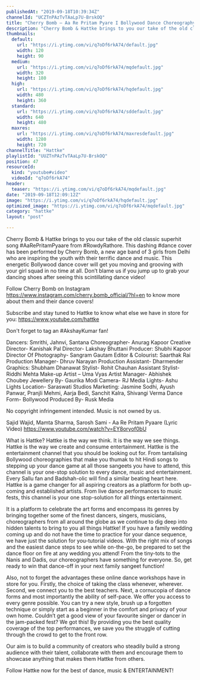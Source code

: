 ```yaml
---
publishedAt: "2019-09-18T10:39:34Z"
channelId: "UCZTnPAzTvTAaLp7U-BrskOQ"
title: "Cherry Bomb – Aa Re Pritam Pyare I Bollywood Dance Choreography  | Hattke"
description: "Cherry Bomb & Hattke brings to you our take of the old classic superhit song #AaRePritamPyaare from #RowdyRathore. This dashing #dance cover has been performed by Cherry Bomb, a new age band of 3 girls from Delhi who are inspiring the youth with their terrific dance and music. This energetic Bollywood dance cover will get you moving and grooving with your girl squad in no time at all. Don’t blame us if you jump up to grab your dancing shoes after seeing this scintillating dance video!  \n\nFollow Cherry Bomb on Instagram https://www.instagram.com/cherry.bomb_official/?hl=en to know more about them and their dance covers!  \n\nSubscribe and stay tuned to Hattke to know what else we have in store for you: https://www.youtube.com/hattke\n\nDon't forget to tag an #AkshayKumar fan!\n\nDancers: Smrithi, Jahnvi, Santana\nChoreographer- Anurag Kapoor\nCreative Director- Kanishak Pal\nDirector- Lakshay Bhuttani\nProducer: Shubhi Kapoor\nDirector Of Photography- Sangram Gautam\nEditor & Colourist: Saarthak Rai\nProduction Manager- Dhruv Narayan\nProduction Assistant- Dharmender\nGraphics: Shubham Dhanawat\nStylist- Rohit Chauhan\nAssistant Stylist- Riddhi Mehta\nMake-up Artist – Uma Vyas\nArtist Manager- Abhishek Choubey\nJewellery By- Gaurika Modi\nCamera- RJ Media\nLights- Ashu Lights\nLocation- Saraswati Studios\nMarketing: Jasmine Sodhi, Ayush Panwar, Pranjli Mehmi, Aarja Bedi, Sanchit Kalra, Shivangi Verma\nDance Form- Bollywood\nProduced By- Rusk Media\n\nNo copyright infringement intended. Music is not owned by us. \n\nSajid Wajid, Mamta Sharma, Sarosh Sami - Aa Re Pritam Pyaare (Lyric Video)\nhttps://www.youtube.com/watch?v=EY8oryof0bU\n\nWhat is Hattke? Hattke is the way we think. It is the way we see things. Hattke is the way we create and consume entertainment. Hattke is the entertainment channel that you should be looking out for. From tantalising Bollywood choreographies that make you thumak to hit Hindi songs to stepping up your dance game at all those sangeets you have to attend, this channel is your one-stop solution to every dance, music and entertainment. Every Sallu fan and Badshah-olic will find a similar beating heart here. Hattke is a game changer for all aspiring creators as a platform for both up-coming and established artists. From live dance performances to music fests, this channel is your one stop-solution for all things entertainment. \n\nIt is a platform to celebrate the art forms and encompass its genres by bringing together some of the finest dancers, singers, musicians, choreographers from all around the globe as we continue to dig deep into hidden talents to bring to you all things Hattke! If you have a family wedding coming up and do not have the time to practice for your dance sequence, we have just the solution for you-tutorial videos. With the right mix of songs and the easiest dance steps to see while on-the-go, be prepared to set the dance floor on fire at any wedding you attend! From the tiny-tots to the Nanis and Dadis, our choreographers have something for everyone. So, get ready to win that dance-off in your next family sangeet function! \n\nAlso, not to forget the advantages these online dance workshops have in store for you. Firstly, the choice of taking the class whenever, wherever. Second, we connect you to the best teachers. Next, a cornucopia of dance forms and most importantly the ability of self-pace. We offer you access to every genre possible. You can try a new style, brush up a forgotten technique or simply start as a beginner in the comfort and privacy of your own home. Couldn’t get a good view of your favourite singer or dancer in the jam-packed fest? We got this! By providing you the best quality coverage of the top performances, we save you the struggle of cutting through the crowd to get to the front row.  \n\nOur aim is to build a community of creators who steadily build a strong audience with their talent, collaborate with them and encourage them to showcase anything that makes them Hattke from others.  \n\nFollow Hattke now for the best of dance, music & ENTERTAINMENT!"
thumbnails:
  default:
    url: "https://i.ytimg.com/vi/q7oDf6rkA74/default.jpg"
    width: 120
    height: 90
  medium:
    url: "https://i.ytimg.com/vi/q7oDf6rkA74/mqdefault.jpg"
    width: 320
    height: 180
  high:
    url: "https://i.ytimg.com/vi/q7oDf6rkA74/hqdefault.jpg"
    width: 480
    height: 360
  standard:
    url: "https://i.ytimg.com/vi/q7oDf6rkA74/sddefault.jpg"
    width: 640
    height: 480
  maxres:
    url: "https://i.ytimg.com/vi/q7oDf6rkA74/maxresdefault.jpg"
    width: 1280
    height: 720
channelTitle: "Hattke"
playlistId: "UUZTnPAzTvTAaLp7U-BrskOQ"
position: 47
resourceId:
  kind: "youtube#video"
  videoId: "q7oDf6rkA74"
header:
  teaser: "https://i.ytimg.com/vi/q7oDf6rkA74/mqdefault.jpg"
date: "2019-09-18T12:09:12Z"
image: "https://i.ytimg.com/vi/q7oDf6rkA74/hqdefault.jpg"
optimized_image: "https://i.ytimg.com/vi/q7oDf6rkA74/mqdefault.jpg"
category: "hattke"
layout: "post"

---
```

Cherry Bomb & Hattke brings to you our take of the old classic superhit song #AaRePritamPyaare from #RowdyRathore. This dashing #dance cover has been performed by Cherry Bomb, a new age band of 3 girls from Delhi who are inspiring the youth with their terrific dance and music. This energetic Bollywood dance cover will get you moving and grooving with your girl squad in no time at all. Don’t blame us if you jump up to grab your dancing shoes after seeing this scintillating dance video!  

Follow Cherry Bomb on Instagram https://www.instagram.com/cherry.bomb_official/?hl=en to know more about them and their dance covers!  

Subscribe and stay tuned to Hattke to know what else we have in store for you: https://www.youtube.com/hattke

Don't forget to tag an #AkshayKumar fan!

Dancers: Smrithi, Jahnvi, Santana
Choreographer- Anurag Kapoor
Creative Director- Kanishak Pal
Director- Lakshay Bhuttani
Producer: Shubhi Kapoor
Director Of Photography- Sangram Gautam
Editor & Colourist: Saarthak Rai
Production Manager- Dhruv Narayan
Production Assistant- Dharmender
Graphics: Shubham Dhanawat
Stylist- Rohit Chauhan
Assistant Stylist- Riddhi Mehta
Make-up Artist – Uma Vyas
Artist Manager- Abhishek Choubey
Jewellery By- Gaurika Modi
Camera- RJ Media
Lights- Ashu Lights
Location- Saraswati Studios
Marketing: Jasmine Sodhi, Ayush Panwar, Pranjli Mehmi, Aarja Bedi, Sanchit Kalra, Shivangi Verma
Dance Form- Bollywood
Produced By- Rusk Media

No copyright infringement intended. Music is not owned by us. 

Sajid Wajid, Mamta Sharma, Sarosh Sami - Aa Re Pritam Pyaare (Lyric Video)
https://www.youtube.com/watch?v=EY8oryof0bU

What is Hattke? Hattke is the way we think. It is the way we see things. Hattke is the way we create and consume entertainment. Hattke is the entertainment channel that you should be looking out for. From tantalising Bollywood choreographies that make you thumak to hit Hindi songs to stepping up your dance game at all those sangeets you have to attend, this channel is your one-stop solution to every dance, music and entertainment. Every Sallu fan and Badshah-olic will find a similar beating heart here. Hattke is a game changer for all aspiring creators as a platform for both up-coming and established artists. From live dance performances to music fests, this channel is your one stop-solution for all things entertainment. 

It is a platform to celebrate the art forms and encompass its genres by bringing together some of the finest dancers, singers, musicians, choreographers from all around the globe as we continue to dig deep into hidden talents to bring to you all things Hattke! If you have a family wedding coming up and do not have the time to practice for your dance sequence, we have just the solution for you-tutorial videos. With the right mix of songs and the easiest dance steps to see while on-the-go, be prepared to set the dance floor on fire at any wedding you attend! From the tiny-tots to the Nanis and Dadis, our choreographers have something for everyone. So, get ready to win that dance-off in your next family sangeet function! 

Also, not to forget the advantages these online dance workshops have in store for you. Firstly, the choice of taking the class whenever, wherever. Second, we connect you to the best teachers. Next, a cornucopia of dance forms and most importantly the ability of self-pace. We offer you access to every genre possible. You can try a new style, brush up a forgotten technique or simply start as a beginner in the comfort and privacy of your own home. Couldn’t get a good view of your favourite singer or dancer in the jam-packed fest? We got this! By providing you the best quality coverage of the top performances, we save you the struggle of cutting through the crowd to get to the front row.  

Our aim is to build a community of creators who steadily build a strong audience with their talent, collaborate with them and encourage them to showcase anything that makes them Hattke from others.  

Follow Hattke now for the best of dance, music & ENTERTAINMENT!